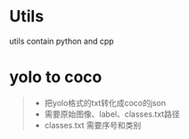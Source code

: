 # Utils
utils contain python and cpp
# yolo to coco
> * 把yolo格式的txt转化成coco的json
> * 需要原始图像、label、classes.txt路径
> * classes.txt 需要序号和类别
